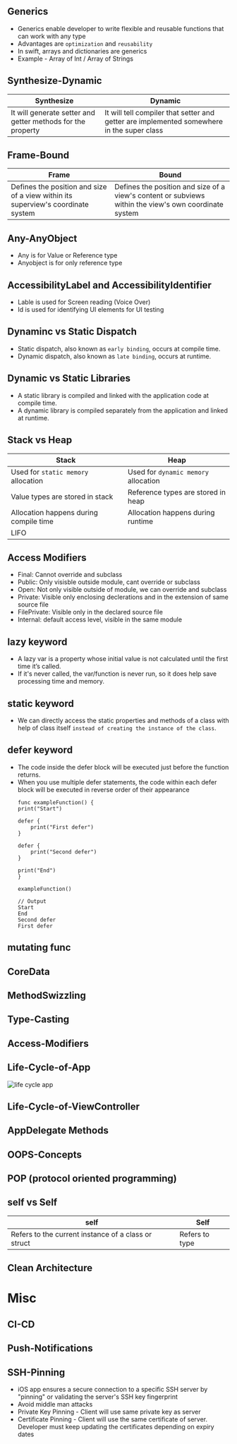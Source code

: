## Generics
- Generics enable developer to write flexible and reusable functions that can work with any type
- Advantages are `optimization` and `reusability`
- In swift, arrays and dictionaries are generics
- Example - Array of Int / Array of Strings
  
## Synthesize-Dynamic
|Synthesize|Dynamic|
|-|-|
|It will generate setter and getter methods for the property|It will tell compiler that setter and getter are implemented somewhere in the super class|

## Frame-Bound
|Frame|Bound|
|-|-|
|Defines the position and size of a view within its superview's coordinate system|Defines the position and size of a view's content or subviews within the view's own coordinate system|

## Any-AnyObject
- Any is for Value or Reference type
- Anyobject is for only reference type
  
## AccessibilityLabel and AccessibilityIdentifier
- Lable is used for Screen reading (Voice Over)
- Id is used for identifying UI elements for UI testing

## Dynaminc vs Static Dispatch
- Static dispatch, also known as `early binding`, occurs at compile time.
- Dynamic dispatch, also known as `late binding`, occurs at runtime.

## Dynamic vs Static Libraries
- A static library is compiled and linked with the application code at compile time.
- A dynamic library is compiled separately from the application and linked at runtime.

## Stack vs Heap
  |Stack|Heap|
  |-|-|
  |Used for `static memory` allocation|Used for `dynamic memory` allocation|
  |Value types are stored in stack|Reference types are stored in heap|
  |Allocation happens during compile time|Allocation happens during runtime|
  |LIFO||
  
## Access Modifiers
  - Final: Cannot override and subclass
  - Public: Only visisble outside module, cant override or subclass 
  - Open: Not only visible outside of module, we can override and subclass
  - Private: Visible only enclosing declerations and in the extension of same source file
  - FilePrivate: Visible only in the declared source file
  - Internal: default access level, visible in the same module

## lazy keyword
  - A lazy var is a property whose initial value is not calculated until the first time it’s called.
  - If it's never called, the var/function is never run, so it does help save processing time and memory.
    
## static keyword
  - We can directly access the static properties and methods of a class with help of class itself `instead of creating the instance of the class`.
    
## defer keyword
  - The code inside the defer block will be executed just before the function returns.
  - When you use multiple defer statements, the code within each defer block will be executed in reverse order of their appearance
    ```
    func exampleFunction() {
    print("Start")

    defer {
        print("First defer")
    }

    defer {
        print("Second defer")
    }

    print("End")
    }
    
    exampleFunction()

    // Output
    Start
    End
    Second defer
    First defer
    ```
    
## mutating func
## CoreData
## MethodSwizzling
## Type-Casting
## Access-Modifiers
## Life-Cycle-of-App
  ![life cycle app](https://github.com/nithinyell/iOS-Important-Questions/assets/18254027/d95d9a41-d17c-4f4c-8665-23b22f56a7bb)
## Life-Cycle-of-ViewController
## AppDelegate Methods
## OOPS-Concepts
## POP (protocol oriented programming)
## self vs Self
  |self|Self|
  |-|-|
  |Refers to the current instance of a class or struct|Refers to type|
## Clean Architecture

# Misc
## CI-CD
## Push-Notifications
## SSH-Pinning
  - iOS app ensures a secure connection to a specific SSH server by "pinning" or validating the server's SSH key fingerprint
  - Avoid middle man attacks
  - Private Key Pinning - Client will use same private key as server
  - Certificate Pinning - Client will use the same certificate of server. Developer must keep updating the certificates depending on expiry dates
